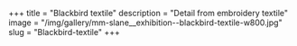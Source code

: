 +++
title = "Blackbird textile"
description = "Detail from embroidery textile"
image = "/img/gallery/mm-slane__exhibition--blackbird-textile-w800.jpg"
slug = "Blackbird-textile"
+++


